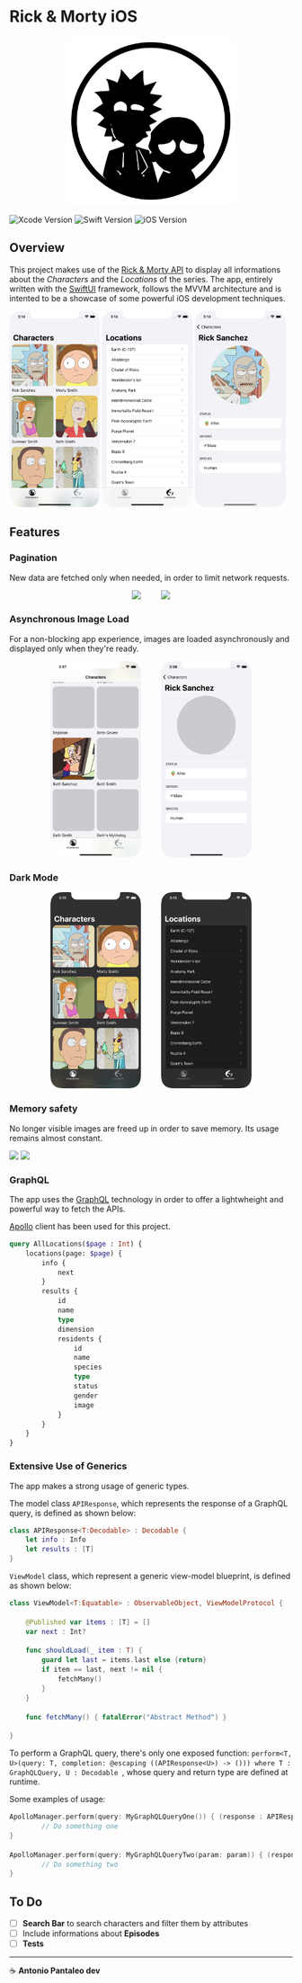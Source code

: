 # Rick & Morty iOS

<div align="center">
	<img src="assets/rm.svg" width="300"/>
</div>


![Xcode Version](https://img.shields.io/badge/XCode-12.5-blue?logo=xcode&labelColor=3E81BC&color=brightgreen&logoColor=white&style=flat-square) ![Swift Version](https://img.shields.io/badge/Swift-5.4-blue?logo=swift&labelColor=orange&color=brightgreen&logoColor=white&style=flat-square) ![iOS Version](https://img.shields.io/badge/-14.5-blue?logo=ios&labelColor=lightgray&color=brightgreen&logoColor=white&style=flat-square)

## Overview

This project makes use of the [Rick & Morty API](https://rickandmortyapi.com) to display all informations about the *Characters* and the *Locations* of the series. The app, entirely written with the [SwiftUI](https://developer.apple.com/xcode/swiftui/) framework, follows the MVVM architecture  and is intented to be a showcase of some powerful iOS development techniques.

<img src="assets/characters.png" width="32%"/> <img src="assets/locations.png" width="32%"/> <img src="assets/rick.png" width="32%"/>

## Features

### Pagination 

New data are fetched only when needed, in order to limit network requests.

<div align="center"
     <span>
		<img src="assets/characters-2.gif" width="32%"/>
		<a> &nbsp; </a>
		<a> &nbsp; </a>
		<a> &nbsp; </a>
		<a> &nbsp; </a>
		<img src="assets/locations.gif" width="32%"/>
	</span>
</div>

### Asynchronous Image Load

For a non-blocking app experience, images are loaded asynchronously and displayed only when they're ready.

<div align="center"
     <span>
		<img src="assets/async-characters.png" width="32%"/>
		<a> &nbsp; </a>
		<a> &nbsp; </a>
		<a> &nbsp; </a>
		<a> &nbsp; </a>
		 <img src="assets/async-rick.png" width="32%"/>
	</span>
</div>


### Dark Mode

<div align="center"
     <span>
		<img src="assets/characters-dark.png" width="32%"/>
		<a> &nbsp; </a>
		<a> &nbsp; </a>
		<a> &nbsp; </a>
		<a> &nbsp; </a>
		<img src="assets/locations-dark.png" width="32%"/>
	</span>
</div>


### Memory safety

No longer visible images are freed up in order to save memory. Its usage remains almost constant.

<img src="assets/memory.gif" width="60%" /> <img src="assets/memory-scroll-2.gif" width="30%" />

### GraphQL

The app uses the [GraphQL](https://graphql.org) technology in order to offer a lightwheight and powerful way to fetch the APIs. 

[Apollo](https://www.apollographql.com) client has been used for this project.

```graphql
query AllLocations($page : Int) {
    locations(page: $page) {
        info {
            next
        }
        results {
            id
            name
            type
            dimension
            residents {
                id
                name
                species
                type
                status
                gender
                image
            }
        }
    }
}
```

### Extensive Use of Generics

The app makes a strong usage of generic types.

The model class `APIResponse`, which represents the response of a GraphQL query, is defined as shown below:

```swift
class APIResponse<T:Decodable> : Decodable {
    let info : Info
    let results : [T]
}
```

`ViewModel` class, which represent a generic view-model blueprint, is defined as shown below:

```swift
class ViewModel<T:Equatable> : ObservableObject, ViewModelProtocol {
    
    @Published var items : [T] = []
    var next : Int?
    
    func shouldLoad(_ item : T) {
        guard let last = items.last else {return}
        if item == last, next != nil {
            fetchMany()
        }
    }
    
    func fetchMany() { fatalError("Abstract Method") }

}
```

To perform a GraphQL query, there's only one exposed function: `perform<T, U>(query: T, completion: @escaping ((APIResponse<U>) -> ())) where T : GraphQLQuery, U : Decodable `, whose query and return type are defined at runtime.

Some examples of usage:

```swift
ApolloManager.perform(query: MyGraphQLQueryOne()) { (response : APIResponse<MyReturnDataOne>) in
		// Do something one
}

ApolloManager.perform(query: MyGraphQLQueryTwo(param: param)) { (response : APIResponse<MyReturnDataTwo>) in
		// Do something two
}
```



## To Do

- [ ] **Search Bar** to search characters and filter them by attributes 
- [ ] Include informations about **Episodes**
- [ ] **Tests**

---

☕ **Antonio Pantaleo dev**
